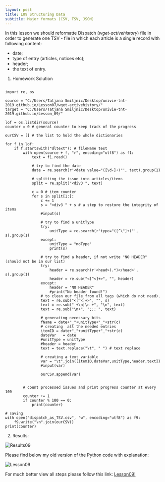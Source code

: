 ```yaml
---
layout: post
title: L09 Structuring Data
subtitle: Major formats (CSV, TSV, JSON)
---
```


In this lesson we should reformatte Dispatch (*wget-activehistory*) file in order
to generate one TSV - file in which each article is a single record with following content:
* date;
* type of entry (articles, notices etc);
* header;
* the text of entry.

 1) Homework Solution
 
```

import re, os

source = "C:/Users/Tatjana Smiljnic/Desktop/univie-tnt-2019.github.io/Lesson07/wget-activehistory/"
target = "C:/Users/Tatjana Smiljnic/Desktop/univie-tnt-2019.github.io/Lesson_09/"

lof = os.listdir(source)
counter = 0 # general counter to keep track of the progress

ourCSV = [] # the list to hold the whole dictionaries

for f in lof:
    if f.startswith("dltext"): # fileName test        
        with open(source + f, "r", encoding="utf8") as f1:
            text = f1.read()

            # try to find the date
            date = re.search(r'<date value="([\d-]+)"', text).group(1)

            # splitting the issue into articles/items
            split = re.split("<div3 ", text)

            c = 0 # item counter
            for s in split[1:]:
                c += 1
                s = "<div3 " + s # a step to restore the integrity of items
                #input(s)

                # try to find a unitType
                try:
                    unitType = re.search(r'type="([^\"]+)"', s).group(1)
                except:
                    unitType = "noType"
                    print(s)

                # try to find a header, if not write "NO HEADER"(should not be in our list)
                try:
                    header = re.search(r'<head>(.*)</head>', s).group(1)
                    header = re.sub("<[^<]+>", "", header)
                except:
                    header = "NO HEADER"
                    #print("No header found!")
                # to clean our file from all tags (which do not need).
                text = re.sub("<[^<]+>", "", s)
                text = re.sub(" +\n|\n +", "\n", text)
                text = re.sub("\n+", ";;; ", text)

                # generating necessary bits 
                fName = date+"_"+unitType+"_"+str(c)
                # creating  all the needed entries 
                itemID = date+"_"+unitType+"_"+str(c)
                dateVar   = date
                #unitType = unitType
                #header = header               
                text = text.replace("\t", " ") # text replace

                # creating a text variable
                var = "\t".join([itemID,dateVar,unitType,header,text])
                #input(var)

                ourCSV.append(var)


        # count processed issues and print progress counter at every 100        
        counter += 1
        if counter % 100 == 0:
            print(counter)

# saving
with open("dispatch_as_TSV.csv", "w", encoding="utf8") as f9:
    f9.write("\n".join(ourCSV))
print(counter)
````

2) Results:

![Results09](/img/Results_2.png) 

Please find below my old version of the Python code with explanation:

![Lesson09](/img/finished11.png)

For much better view all steps please follow this link:
[Lesson09!](https://github.com/TatjanaSmiljanic/tatjanasmiljanic.github.io/blob/master/_data/Lesson09_final.py)


